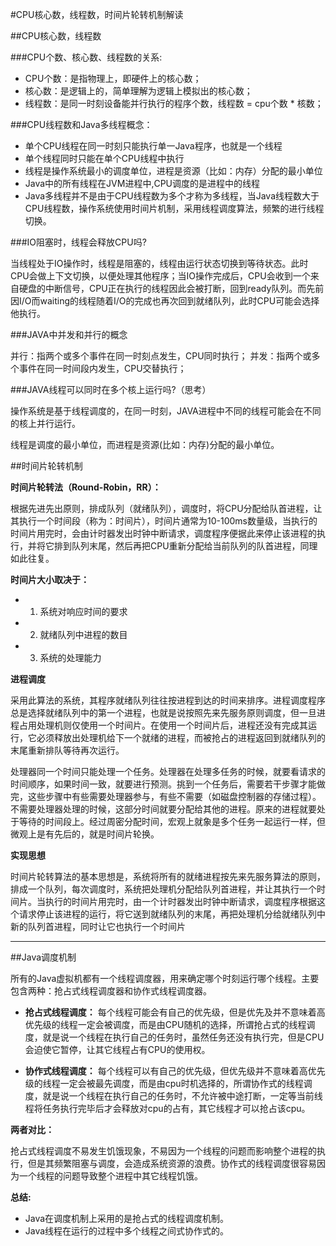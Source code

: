 #CPU核心数，线程数，时间片轮转机制解读


##CPU核心数，线程数

###CPU个数、核心数、线程数的关系:

- CPU个数：是指物理上，即硬件上的核心数；
- 核心数：是逻辑上的，简单理解为逻辑上模拟出的核心数；
- 线程数：是同一时刻设备能并行执行的程序个数，线程数 = cpu个数 * 核数；

###CPU线程数和Java多线程概念：

- 单个CPU线程在同一时刻只能执行单一Java程序，也就是一个线程
- 单个线程同时只能在单个CPU线程中执行
- 线程是操作系统最小的调度单位，进程是资源（比如：内存）分配的最小单位
- Java中的所有线程在JVM进程中,CPU调度的是进程中的线程
- Java多线程并不是由于CPU线程数为多个才称为多线程，当Java线程数大于CPU线程数，操作系统使用时间片机制，采用线程调度算法，频繁的进行线程切换。

###IO阻塞时，线程会释放CPU吗?

当线程处于IO操作时，线程是阻塞的，线程由运行状态切换到等待状态。此时CPU会做上下文切换，以便处理其他程序；当IO操作完成后，CPU会收到一个来自硬盘的中断信号，CPU正在执行的线程因此会被打断，回到ready队列。而先前因I/O而waiting的线程随着I/O的完成也再次回到就绪队列，此时CPU可能会选择他执行。


###JAVA中并发和并行的概念

并行：指两个或多个事件在同一时刻点发生，CPU同时执行；
并发：指两个或多个事件在同一时间段内发生，CPU交替执行；

###JAVA线程可以同时在多个核上运行吗?（思考）

操作系统是基于线程调度的，在同一时刻，JAVA进程中不同的线程可能会在不同的核上并行运行。

线程是调度的最小单位，而进程是资源(比如：内存)分配的最小单位。

##时间片轮转机制


**时间片轮转法（Round-Robin，RR）：**

根据先进先出原则，排成队列（就绪队列），调度时，将CPU分配给队首进程，让其执行一个时间段（称为：时间片），时间片通常为10-100ms数量级，当执行的时间片用完时，会由计时器发出时钟中断请求，调度程序便据此来停止该进程的执行，并将它排到队列末尾，然后再把CPU重新分配给当前队列的队首进程，同理如此往复。

**时间片大小取决于：**

- 1. 系统对响应时间的要求
- 2. 就绪队列中进程的数目
- 3. 系统的处理能力

**进程调度**

采用此算法的系统，其程序就绪队列往往按进程到达的时间来排序。进程调度程序总是选择就绪队列中的第一个进程，也就是说按照先来先服务原则调度，但一旦进程占用处理机则仅使用一个时间片。在使用一个时间片后，进程还没有完成其运行，它必须释放出处理机给下一个就绪的进程，而被抢占的进程返回到就绪队列的末尾重新排队等待再次运行。


处理器同一个时间只能处理一个任务。处理器在处理多任务的时候，就要看请求的时间顺序，如果时间一致，就要进行预测。挑到一个任务后，需要若干步骤才能做完，这些步骤中有些需要处理器参与，有些不需要（如磁盘控制器的存储过程）。不需要处理器处理的时候，这部分时间就要分配给其他的进程。原来的进程就要处于等待的时间段上。经过周密分配时间，宏观上就象是多个任务一起运行一样，但微观上是有先后的，就是时间片轮换。

**实现思想**

时间片轮转算法的基本思想是，系统将所有的就绪进程按先来先服务算法的原则，排成一个队列，每次调度时，系统把处理机分配给队列首进程，并让其执行一个时间片。当执行的时间片用完时，由一个计时器发出时钟中断请求，调度程序根据这个请求停止该进程的运行，将它送到就绪队列的末尾，再把处理机分给就绪队列中新的队列首进程，同时让它也执行一个时间片


---

##Java调度机制

所有的Java虚拟机都有一个线程调度器，用来确定哪个时刻运行哪个线程。主要包含两种：抢占式线程调度器和协作式线程调度器。

- **抢占式线程调度：** 每个线程可能会有自己的优先级，但是优先及并不意味着高优先级的线程一定会被调度，而是由CPU随机的选择，所谓抢占式的线程调度，就是说一个线程在执行自己的任务时，虽然任务还没有执行完，但是CPU会迫使它暂停，让其它线程占有CPU的使用权。

- **协作式线程调度：** 每个线程可以有自己的优先级，但优先级并不意味着高优先级的线程一定会被最先调度，而是由cpu时机选择的，所谓协作式的线程调度，就是说一个线程在执行自己的任务时，不允许被中途打断，一定等当前线程将任务执行完毕后才会释放对cpu的占有，其它线程才可以抢占该cpu。


**两者对比：**

抢占式线程调度不易发生饥饿现象，不易因为一个线程的问题而影响整个进程的执行，但是其频繁阻塞与调度，会造成系统资源的浪费。协作式的线程调度很容易因为一个线程的问题导致整个进程中其它线程饥饿。

**总结:**

- Java在调度机制上采用的是抢占式的线程调度机制。
- Java线程在运行的过程中多个线程之间式协作式的。
